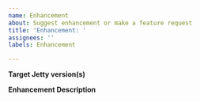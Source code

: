 ```yaml
---
name: Enhancement
about: Suggest enhancement or make a feature request
title: 'Enhancement: '
assignees: ''
labels: Enhancement

---
```


**Target Jetty version(s)**

**Enhancement Description**

